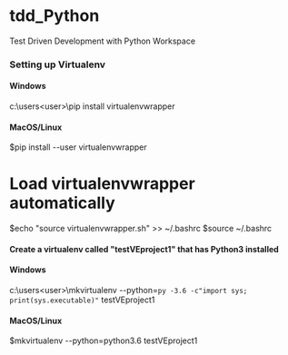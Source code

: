 # tdd_Python
Test Driven Development with Python Workspace

### Setting up Virtualenv

#### Windows
c:\users\<user>\pip install virtualenvwrapper


#### MacOS/Linux
$pip install --user virtualenvwrapper

# Load virtualenvwrapper automatically
$echo "source virtualenvwrapper.sh" >> ~/.bashrc
$source ~/.bashrc 


#### Create a virtualenv called "testVEproject1" that has Python3 installed

#### Windows
c:\users\<user>\mkvirtualenv --python=`py -3.6 -c"import sys; print(sys.executable)"` testVEproject1
#### MacOS/Linux
$mkvirtualenv --python=python3.6 testVEproject1
